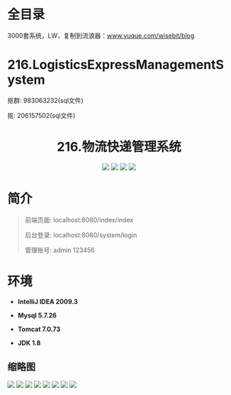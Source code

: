 # 全目录

3000套系统，LW，复制到流浪器：www.yuque.com/wisebit/blog

# 216.LogisticsExpressManagementSystem

<p>抠群: 983063232(sql文件)</p>
<p>抠: 206157502(sql文件)</p>

<p><h1 align="center">216.物流快递管理系统</h1></p>

<p align="center">
	<img src="https://img.shields.io/badge/jdk-1.8-orange.svg"/>
    <img src="https://img.shields.io/badge/spring-5.x-lightgrey.svg"/>
    <img src="https://img.shields.io/badge/springmvc-3.x-blue.svg"/>
    <img src="https://img.shields.io/badge/mybatis-5.x-yellow.svg"/>
</p>

# 简介
>
> 
>
> 前端页面: localhost:8080/index/index
> 
> 后台登录: localhost:8080/system/login
> 
> 管理账号: admin  123456


# 环境

- <b>IntelliJ IDEA 2009.3</b>

- <b>Mysql 5.7.26</b>

- <b>Tomcat 7.0.73</b>

- <b>JDK 1.8</b>




## 缩略图

![](https://bitwise.oss-cn-heyuan.aliyuncs.com/2024/9/10/e49ba820-b96c-4117-aa6d-b2578c79fc52.png)
![](https://bitwise.oss-cn-heyuan.aliyuncs.com/2024/9/10/218b0a2d-0709-43c0-a467-5dc96ce226f6.png)
![](https://bitwise.oss-cn-heyuan.aliyuncs.com/2024/9/10/2b6e503b-0a3e-45ed-9405-197c5d92a9f4.png)
![](https://bitwise.oss-cn-heyuan.aliyuncs.com/2024/9/10/07da2346-ed44-4a5d-9f07-7f3ce1aa9151.png)
![](https://bitwise.oss-cn-heyuan.aliyuncs.com/2024/9/10/87e6fdff-9a16-411e-be47-79d64c98cdb7.png)
![](https://bitwise.oss-cn-heyuan.aliyuncs.com/2024/9/10/cbf8f552-ac2d-4b97-b218-53af7b0b3ec3.png)
![](https://bitwise.oss-cn-heyuan.aliyuncs.com/2024/9/10/701c4cb4-c23d-46aa-bb7b-ac4af37930e3.png)
![](https://bitwise.oss-cn-heyuan.aliyuncs.com/2024/9/10/3d0a9e4a-2ec8-479b-92f0-1ea67ea209df.png)


